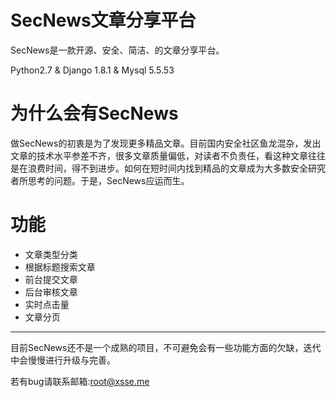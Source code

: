 # SecNews文章分享平台
SecNews是一款开源、安全、简洁、的文章分享平台。

Python2.7 & Django 1.8.1 & Mysql 5.5.53

# 为什么会有SecNews
做SecNews的初衷是为了发现更多精品文章。目前国内安全社区鱼龙混杂，发出文章的技术水平参差不齐，很多文章质量偏低，对读者不负责任，看这种文章往往是在浪费时间，得不到进步。如何在短时间内找到精品的文章成为大多数安全研究者所思考的问题。于是，SecNews应运而生。

# 功能
  * 文章类型分类
  * 根据标题搜索文章
  * 前台提交文章
  * 后台审核文章
  * 实时点击量
  * 文章分页
  
---
目前SecNews还不是一个成熟的项目，不可避免会有一些功能方面的欠缺，迭代中会慢慢进行升级与完善。

若有bug请联系邮箱:root@xsse.me




	
